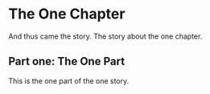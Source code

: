# The One Chapter

And thus came the story.
The story about the one chapter.

## Part one: The One Part

This is the one part of the one story.